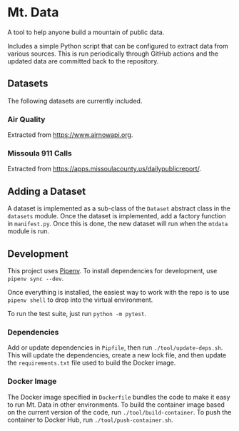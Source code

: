 # Mt. Data

A tool to help anyone build a mountain of public data.

Includes a simple Python script that can be configured to extract data from
various sources. This is run periodically through GitHub actions and the updated
data are committed back to the repository.

## Datasets

The following datasets are currently included.

### Air Quality

Extracted from https://www.airnowapi.org.

### Missoula 911 Calls

Extracted from https://apps.missoulacounty.us/dailypublicreport/.

## Adding a Dataset

A dataset is implemented as a sub-class of the `Dataset` abstract class in the
`datasets` module. Once the dataset is implemented, add a factory function in
`manifest.py`. Once this is done, the new dataset will run when the `mtdata`
module is run.

## Development

This project uses [Pipenv](https://pipenv.pypa.io/en/latest/). To install
dependencies for development, use `pipenv sync --dev`.

Once everything is installed, the easiest way to work with the repo is to
use `pipenv shell` to drop into the virtual environment.

To run the test suite, just run `python -m pytest`.

### Dependencies

Add or update dependencies in `Pipfile`, then run `./tool/update-deps.sh`.
This will update the dependencies, create a new lock file, and then update
the `requirements.txt` file used to build the Docker image.

### Docker Image

The Docker image specified in `Dockerfile` bundles the code to make it easy
to run Mt. Data in other environments. To build the container image based
on the current version of the code, run `./tool/build-container`. To push the
container to Docker Hub, run `./tool/push-container.sh`.
